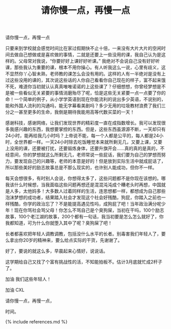﻿---
layout: post
title: 请你慢一点，再慢一点
category: 生活
---
请你慢一点，再慢一点

只要来到学校就会感觉时间比在家过假期快不止十倍，一来没有大片大片的空闲时间去做自己想做或是喜欢做的事情，二就是还要上一些没用的课，我自己认为是这样的。父母常对我说，“你要好好上课好好听课。” 我绝对不会说自己没有好好听课，那些我认为重要的课，根本不用你操心。有人听我这么一说，心里有歧义，这不显然你丫心智未熟，老师教的课怎么会没有用的。这样的人有一半绝对是没有上过这些没用的课的，其次说这些话的人你自己看看你自己现在的样子，富不起来饿不死，难道你当初就认认真真唯唯诺诺的上这些课了？仔细想想，你曾经梦想是不是被一些看似无关紧要的事情消磨殆尽了呢，恰是这些无关紧要一点一点要了你的命！一个简单的例子，从小学学英语到现在你能流利的说出多少英语，不说别的，能和外国人流利的沟通吗，能无字幕看美剧吗？多少无用的垃圾教材浪费了我们三分之一甚至更多的生命，我倒是期待我能用高等代数买菜的一天！

感谢科技，感谢网络，让我们发现世界的精彩度一直在成指数增长。我可以发现很多我感兴趣的东西，我想要掌控的东西。但是，这些东西虽源源不断，一天却只有24小时，能再给我几小时吗？上帝说不能，每一个人都是公平的，每人都是24小时，全世界都一样。一天24小时除去吃饭睡觉本来就所剩无几，又要上课，又要上没用的课，还要被打扰，还要锻炼身体，还要升旗开会......真的真的是真的，不经意间，你的梦想就这么所剩无几，老师常说一些屁话，我们要为自己的梦想而努力，要发现自己的兴趣等，老师的本意是好的！但是放到实际生活中就成屁话了，所以那些美好的励志故事总是不那么现实的，也许别人能成功，但你不一样。

每天会想很多，有时别人会说，你想得太多了，这些问题都不是你现在该想的。哪我该什么时候想，当我面临这些问题再想还是混混沌沌成个糟老头时再想，中国就是人多，太他妈多！大多数人过着同样的生活，连思想都一样，都想成为自己那些泡沫梦想的成功者，结果踏入社会才发现这个社会好残酷，狗屁，你踏入之前也一样残酷，你学的政治忘了？不是能提高遇见性吗，成狗屁了吧！当年政治满分呢少年！现在你骂社会骂父母！你怎么不骂自己是个臭狗屎，当初在干吗，100个励志故事，100个老江湖的故事，200个都有一句话，我当初要是怎么怎么就好了，你我都知道，可为什么你就堕入其中了呢？臭狗屎了吧！

长者都喜欢把年轻人调教调教，包括没什么水平的长者。别毒害我们年轻人了，要么拿出你20岁的精神来，要么给点实际的干货，先谢谢了。

好了，要说的就这么多，早晨起来心情好，说说话。

这学期给自己又找了个富有挑战性的活，不知能拍板不。估计3月底就忙成2杆子了。

加油 我们这些年轻人！

加油 CXL

请你慢一点，再慢一点，

时间。


{% include references.md %}
